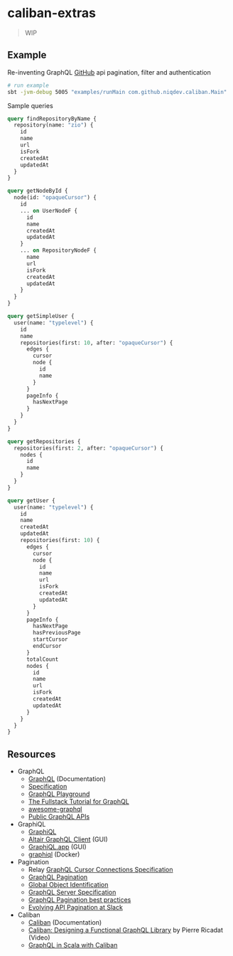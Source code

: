 # caliban-extras

> WIP

## Example

Re-inventing GraphQL [GitHub](https://developer.github.com/v4/explorer) api pagination, filter and authentication

```bash
# run example
sbt -jvm-debug 5005 "examples/runMain com.github.niqdev.caliban.Main"
```

Sample queries

```graphql
query findRepositoryByName {
  repository(name: "zio") {
    id
    name
    url
    isFork
    createdAt
    updatedAt
  }
}

query getNodeById {
  node(id: "opaqueCursor") {
    id
    ... on UserNodeF {
      id
      name
      createdAt
      updatedAt
    }
    ... on RepositoryNodeF {
      name
      url
      isFork
      createdAt
      updatedAt
    }
  }
}

query getSimpleUser {
  user(name: "typelevel") {
    id
    name
    repositories(first: 10, after: "opaqueCursor") {
      edges {
        cursor
        node {
          id
          name
        }
      }
      pageInfo {
        hasNextPage
      }
    }
  }
}

query getRepositories {
  repositories(first: 2, after: "opaqueCursor") {
    nodes {
      id
      name
    }
  }
}

query getUser {
  user(name: "typelevel") {
    id
    name
    createdAt
    updatedAt
    repositories(first: 10) {
      edges {
        cursor
        node {
          id
          name
          url
          isFork
          createdAt
          updatedAt
        }
      }
      pageInfo {
        hasNextPage
        hasPreviousPage
        startCursor
        endCursor
      }
      totalCount
      nodes {
        id
        name
        url
        isFork
        createdAt
        updatedAt
      }
    }
  }
}
```

## Resources

* GraphQL
    - [GraphQL](https://graphql.org) (Documentation)
    - [Specification](http://spec.graphql.org)
    - [GraphQL Playground](https://www.graphqlbin.com)
    - [The Fullstack Tutorial for GraphQL](https://www.howtographql.com)
    - [awesome-graphql](https://github.com/chentsulin/awesome-graphql)
    - [Public GraphQL APIs](https://github.com/APIs-guru/graphql-apis)
* GraphiQL
    - [GraphiQL](https://github.com/graphql/graphiql)
    - [Altair GraphQL Client](https://altair.sirmuel.design) (GUI)
    - [GraphiQL.app](https://github.com/skevy/graphiql-app) (GUI)
    - [graphiql](https://github.com/friendsofgo/graphiql) (Docker)
* Pagination
    - Relay [GraphQL Cursor Connections Specification](https://relay.dev/graphql/connections.htm)
    - [GraphQL Pagination](https://graphql.org/learn/pagination)
    - [Global Object Identification](https://graphql.org/learn/global-object-identification)
    - [GraphQL Server Specification](https://relay.dev/docs/en/graphql-server-specification)
    - [GraphQL Pagination best practices](https://medium.com/javascript-in-plain-english/graphql-pagination-using-edges-vs-nodes-in-connections-f2ddb8edffa0)
    - [Evolving API Pagination at Slack](https://slack.engineering/evolving-api-pagination-at-slack-1c1f644f8e12)
* Caliban
    - [Caliban](https://ghostdogpr.github.io/caliban) (Documentation)
    - [Caliban: Designing a Functional GraphQL Library](https://www.youtube.com/watch?v=OC8PbviYUlQ) by Pierre Ricadat (Video)
    - [GraphQL in Scala with Caliban](https://medium.com/@ghostdogpr/graphql-in-scala-with-caliban-part-1-8ceb6099c3c2)
